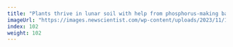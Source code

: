 ```yaml
---
title: "Plants thrive in lunar soil with help from phosphorus-making bacteria"
imageUrl: "https://images.newscientist.com/wp-content/uploads/2023/11/10124151/SEI_179602158.jpg?width=600"
index: 102
weight: 102
---
```


